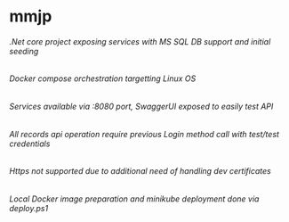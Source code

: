 # mmjp

###### .Net core project exposing services with MS SQL DB support and initial seeding
###### Docker compose orchestration targetting Linux OS
###### Services available via :8080 port, SwaggerUI exposed to easily test API
###### All records api operation require previous Login method call with test/test credentials
###### Https not supported due to additional need of handling dev certificates
###### Local Docker image preparation and minikube deployment done via deploy.ps1
